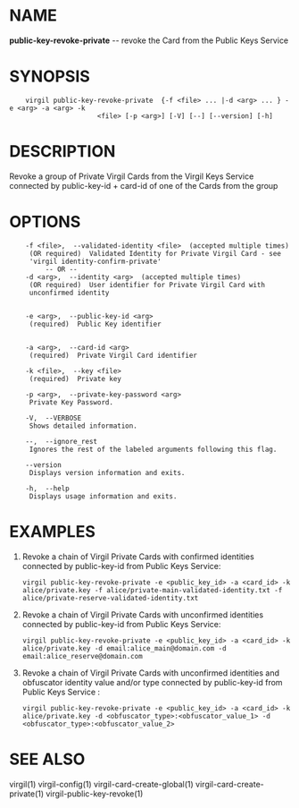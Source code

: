 NAME
====

**public-key-revoke-private** -- revoke the Card from the Public Keys Service

SYNOPSIS
========

        virgil public-key-revoke-private  {-f <file> ... |-d <arg> ... } -e <arg> -a <arg> -k
                          <file> [-p <arg>] [-V] [--] [--version] [-h]

DESCRIPTION
===========

Revoke a group of Private Virgil Cards from the Virgil Keys Service connected by public-key-id + card-id of one of the Cards from the group

OPTIONS
=======

        -f <file>,  --validated-identity <file>  (accepted multiple times)
         (OR required)  Validated Identity for Private Virgil Card - see
         'virgil identity-confirm-private'
             -- OR --
        -d <arg>,  --identity <arg>  (accepted multiple times)
         (OR required)  User identifier for Private Virgil Card with
         unconfirmed identity


        -e <arg>,  --public-key-id <arg>
         (required)  Public Key identifier


        -a <arg>,  --card-id <arg>
         (required)  Private Virgil Card identifier

        -k <file>,  --key <file>
         (required)  Private key

        -p <arg>,  --private-key-password <arg>
         Private Key Password.

        -V,  --VERBOSE
         Shows detailed information.

        --,  --ignore_rest
         Ignores the rest of the labeled arguments following this flag.

        --version
         Displays version information and exits.

        -h,  --help
         Displays usage information and exits.

EXAMPLES
========

1.  Revoke a chain of Virgil Private Cards with confirmed identities connected by public-key-id from Public Keys Service:

        virgil public-key-revoke-private -e <public_key_id> -a <card_id> -k alice/private.key -f alice/private-main-validated-identity.txt -f alice/private-reserve-validated-identity.txt

2.  Revoke a chain of Virgil Private Cards with unconfirmed identities connected by public-key-id from Public Keys Service:

        virgil public-key-revoke-private -e <public_key_id> -a <card_id> -k alice/private.key -d email:alice_main@domain.com -d email:alice_reserve@domain.com

3.  Revoke a chain of Virgil Private Cards with unconfirmed identities and obfuscator identity value and/or type connected by public-key-id from Public Keys Service :

        virgil public-key-revoke-private -e <public_key_id> -a <card_id> -k alice/private.key -d <obfuscator_type>:<obfuscator_value_1> -d <obfuscator_type>:<obfuscator_value_2>

SEE ALSO
========

virgil(1)
virgil-config(1)
virgil-card-create-global(1)
virgil-card-create-private(1)
virgil-public-key-revoke(1)
